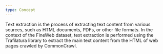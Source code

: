 ```yaml
---
type: Concept
---
```


Text extraction is the process of extracting text content from various sources, such as HTML documents, PDFs, or other file formats. In the context of the FineWeb dataset, text extraction is performed using the Trafilatura library to extract the main text content from the HTML of web pages crawled by CommonCrawl.